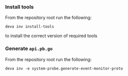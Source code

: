 ### Install tools

From the repository root run the following:
```
deva inv install-tools
```
to install the correct version of required tools


### Generate `api.pb.go`

From the repository root run the following:
```
deva inv -e system-probe.generate-event-monitor-proto
```
